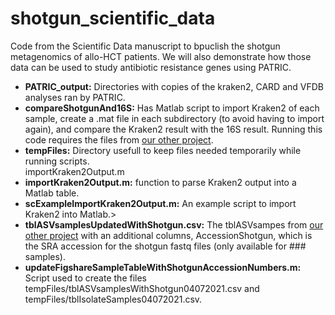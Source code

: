 # shotgun_scientific_data
 Code from the Scientific Data manuscript to bpuclish the shotgun metagenomics of allo-HCT patients. We will also demonstrate how those data can be used to study antibiotic resistance genes using PATRIC.
<ul>
  <li><b>PATRIC_output:</b> Directories with copies of the kraken2, CARD and VFDB analyses ran by PATRIC.</li>
  <li><b>compareShotgunAnd16S:</b> Has Matlab script to import Kraken2 of each sample, create a .mat file in each subdirectory (to avoid having to import again), and compare the Kraken2 result with the 16S result. Running this code requires the files from <a href="https://github.com/liaochen1988/MSKCC_Microbiome_SD2021_Scripts">our other project</a>.</li>
  <li><b>tempFiles:</b> Directory usefull to keep files needed temporarily while running scripts.</li>
   importKraken2Output.m
  <li><b>importKraken2Output.m:</b> function to parse Kraken2 output into a Matlab table.</li>
  <li><b>scExampleImportKraken2Output.m:</b> An example script to import Kraken2 into Matlab.></li>
  <li><b>tblASVsamplesUpdatedWithShotgun.csv:</b> The tblASVsampes from <a href="https://github.com/liaochen1988/MSKCC_Microbiome_SD2021_Scripts">our other project</a> with an additional columns, AccessionShotgun, which is the SRA accession for the shotgun fastq files (only available for ### samples).</li>
   <li><b>updateFigshareSampleTableWithShotgunAccessionNumbers.m:</b> Script used to create the files tempFiles/tblASVsamplesWithShotgun04072021.csv and tempFiles/tblIsolateSamples04072021.csv.</li>
</ul>
